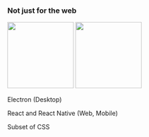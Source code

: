### Not just for the web

<img src="../assets/electron-logo.svg" height="150" class="plain vmiddle" /> <img src="../assets/react.svg" height="150" class="plain vmiddle" />

<aside class="notes">
Electron (Desktop)

React and React Native (Web, Mobile)

Subset of CSS
</aside>